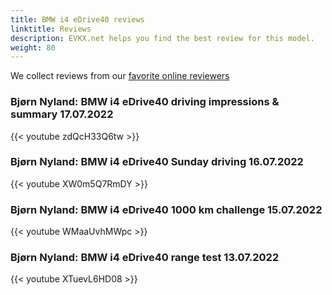 ```yaml
---
title: BMW i4 eDrive40 reviews
linktitle: Reviews
description: EVKX.net helps you find the best review for this model. 
weight: 80
---
```

We collect reviews from our [favorite online reviewers](/guides/evreviewers/)

### Bjørn Nyland: BMW i4 eDrive40 driving impressions & summary 17.07.2022

{{< youtube zdQcH33Q6tw >}}
### Bjørn Nyland: BMW i4 eDrive40 Sunday driving 16.07.2022

{{< youtube XW0m5Q7RmDY >}}
### Bjørn Nyland: BMW i4 eDrive40 1000 km challenge 15.07.2022

{{< youtube WMaaUvhMWpc >}}
### Bjørn Nyland: BMW i4 eDrive40 range test 13.07.2022

{{< youtube XTuevL6HD08 >}}
